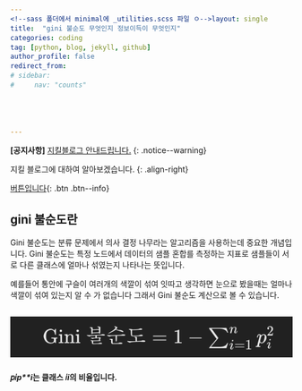 ```yaml
---
<!--sass 폴더에서 minimal에 _utilities.scss 파일 ㅇ-->layout: single
title:  "gini 불순도 무엇인지 정보이득이 무엇인지"
categories: coding
tag: [python, blog, jekyll, github]
author_profile: false
redirect_from:
# sidebar:
#     nav: "counts"




---
```


**[공지사항]** [지킬블로그 안내드립니다.](https://mmistakes.github.io/minimal-mistakes/docs/quick-start-guide/)
{: .notice--warning}

지킬 블로그에 대하여 알아보겠습니다.
{: .align-right}   
<!-- 오른쪽정렬 -->
[버튼입니다](https://google.com){: .btn .btn--info}



## gini 불순도란

Gini 불순도는 분류 문제에서 의사 결정 나무라는 알고리즘을 사용하는데 중요한 개념입니다. Gini 불순도는 특정 노드에서 데이터의 샘플 혼합를 측정하는 지표로 샘플들이 서로 다른 클래스에 얼마나 섞였는지 나타나는 뜻입니다. 

예를들어 통안에 구슬이 여러개의 색깔이 섞여 잇따고 생각하면 눈으로 봤을때는 얼마나 색깔이 섞여 있는지 알 수 가 없습니다 그래서 Gini 불순도 계산으로 볼 수 있습니다. 

## ![image-20240517115708707](../images/2024-05-17-o/image-20240517115708707.png)

#### 𝑝𝑖*p**i*는 클래스 𝑖*i*의 비율입니다.

